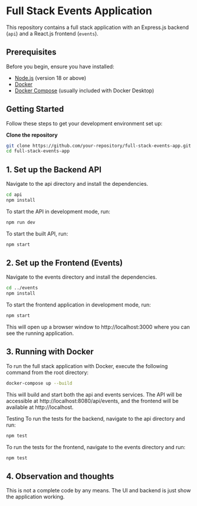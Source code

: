 # Full Stack Events Application

This repository contains a full stack application with an Express.js backend (`api`) and a React.js frontend (`events`).

## Prerequisites

Before you begin, ensure you have installed:

- [Node.js](https://nodejs.org/en/) (version 18 or above)
- [Docker](https://www.docker.com/products/docker-desktop)
- [Docker Compose](https://docs.docker.com/compose/install/) (usually included with Docker Desktop)

## Getting Started

Follow these steps to get your development environment set up:

**Clone the repository**

```sh
git clone https://github.com/your-repository/full-stack-events-app.git
cd full-stack-events-app
```

## 1. Set up the Backend API

Navigate to the api directory and install the dependencies.

```sh
cd api
npm install
```

To start the API in development mode, run:

```sh
npm run dev
```

To start the built API, run:

```sh
npm start
```

## 2. Set up the Frontend (Events)

Navigate to the events directory and install the dependencies.

```sh
cd ../events
npm install
```

To start the frontend application in development mode, run:

```sh
npm start
```

This will open up a browser window to http://localhost:3000 where you can see the running application.

## 3. Running with Docker

To run the full stack application with Docker, execute the following command from the root directory:

```sh
docker-compose up --build
```

This will build and start both the api and events services. The API will be accessible at http://localhost:8080/api/events, and the frontend will be available at http://localhost.

Testing
To run the tests for the backend, navigate to the api directory and run:

```sh
npm test
```

To run the tests for the frontend, navigate to the events directory and run:

```sh
npm test
```

## 4. Observation and thoughts

This is not a complete code by any means. The UI and backend is just show the application working.

